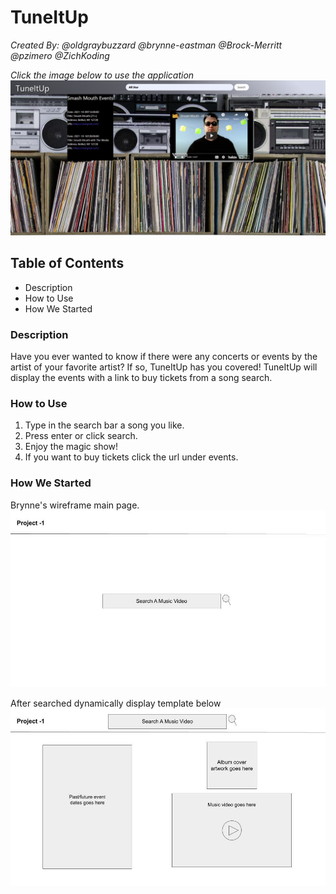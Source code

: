# **TuneItUp**

_Created By: @oldgraybuzzard @brynne-eastman @Brock-Merritt @pzimero @ZichKoding_

_Click the image below to use the application_
[![livePage](./assets/images/TuneItUp.png)](https://zichkoding.github.io/TuneItUp)

## Table of Contents

- Description
- How to Use
- How We Started

### **Description**
Have you ever wanted to know if there were any concerts or events by the artist of your favorite artist? If so, TuneItUp has you covered! TuneItUp will display the events with a link to buy tickets from a song search.

### **How to Use**
1. Type in the search bar a song you like.
2. Press enter or click search.
3. Enjoy the magic show!
4. If you want to buy tickets click the url under events.

### **How We Started** 

Brynne's wireframe main page.
![main](./assets/images/main.jpg)

After searched dynamically display template below
![dynmaic](./assets/images/dynamic.jpg)


